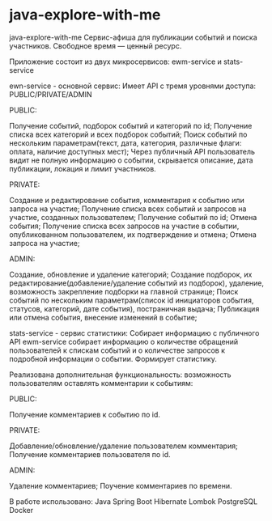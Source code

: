 # java-explore-with-me
java-explore-with-me
Сервис-афиша для публикации событий и поиска участников.
Свободное время — ценный ресурс.

Приложение состоит из двух микросервисов:
ewm-service и stats-service 

ewn-service - основной сервис:
Имеет API с тремя уровнями доступа: PUBLIC/PRIVATE/ADMIN

PUBLIC:

Получение событий, подборок событий и категорий по id;
Получение списка всех категорий и всех подборок событий;
Поиск событий по нескольким параметрам(текст, дата, категория, различные флаги: оплата, наличие доступных мест);
Через публичный API пользователь видит не полную информацию о событии, скрывается описание, дата публикации, локация и лимит участников.

PRIVATE:

Создание и редактирование события, комментария к событию или запроса на участие;
Получение списка всех событий и запросов на участие, созданных пользователем;
Получение событий по id;
Отмена события;
Получение списка всех запросов на участие в событии, опубликованном пользователем, их подтверждение и отмена;
Отмена запроса на участие;

ADMIN:

Создание, обновление и удаление категорий;
Создание подборок, их редактирование(добавление/удаление событий из подборок), удаление, возможность закрепление подборки на главной странице;
Поиск событий по нескольким параметрам(список id инициаторов события, статусов, категорий, дате события), постраничная выдача;
Публикация или отмена события, внесение изменений в событие;

stats-service - сервис статистики:
Собирает информацию с публичного API ewm-service собирает информацию о количестве обращений пользователей к спискам событий и о количестве запросов к подробной информации о событии. Формирует статистику.

Реализована дополнительная функциональность: возможность пользователям оставлять комментарии к событиям:

PUBLIC:

Получение комментариев к событию по id.

PRIVATE:

Добавление/обновление/удаление пользователем комментария;
Получение комментариев пользователя по id.

ADMIN:

Удаление комментариев;
Поучение комментариев по времени.

В работе использовано:
Java
Spring Boot
Hibernate
Lombok
PostgreSQL
Docker